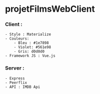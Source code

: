 # projetFilmsWebClient

### Client :

    - Style : Materialize
    - Couleurs: 
        - Bleu : #1e7898
        - Violet: #561e98
        - Gris: d0d0d0
    - Framework JS : Vue.js



### Server :

    - Express
    - Peerflix
    - API : IMDB Api
